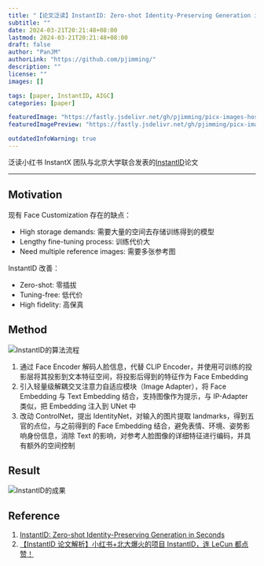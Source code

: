 ```yaml
---
title: "【论文泛读】InstantID: Zero-shot Identity-Preserving Generation in Seconds"
subtitle: ""
date: 2024-03-21T20:21:48+08:00
lastmod: 2024-03-21T20:21:48+08:00
draft: false
author: "PanJM"
authorLink: "https://github.com/pjimming/"
description: ""
license: ""
images: []

tags: [paper, InstantID, AIGC]
categories: [paper]

featuredImage: "https://fastly.jsdelivr.net/gh/pjimming/picx-images-hosting@master/20240321/imageimage.4911b169xh.webp"
featuredImagePreview: "https://fastly.jsdelivr.net/gh/pjimming/picx-images-hosting@master/20240321/imageimage.4911b169xh.webp"

outdatedInfoWarning: true
---
```


泛读小红书 InstantX 团队与北京大学联合发表的[InstantID](https://arxiv.org/abs/2401.07519)论文

<!--more-->

---

## Motivation

现有 Face Customization 存在的缺点：

- High storage demands: 需要大量的空间去存储训练得到的模型
- Lengthy fine-tuning process: 训练代价大
- Need multiple reference images: 需要多张参考图

InstantID 改善：

- Zero-shot: 零插拔
- Tuning-free: 低代价
- High fidelity: 高保真

## Method

![InstantID的算法流程](https://fastly.jsdelivr.net/gh/pjimming/picx-images-hosting@master/20240321/imageimage.51dwsrmb8x.webp)

1. 通过 Face Encoder 解码人脸信息，代替 CLIP Encoder，并使用可训练的投影层将其投影到文本特征空间，将投影后得到的特征作为 Face Embedding
2. 引入轻量级解耦交叉注意力自适应模块（Image Adapter），将 Face Embedding 与 Text Embedding 结合，支持图像作为提示，与 IP-Adapter 类似，把 Embedding 注入到 UNet 中
3. 改动 ControlNet，提出 IdentityNet，对输入的图片提取 landmarks，得到五官的点位，与之前得到的 Face Embedding 结合，避免表情、环境、姿势影响身份信息，消除 Text 的影响，对参考人脸图像的详细特征进行编码，并具有额外的空间控制

## Result

![InstantID的成果](https://fastly.jsdelivr.net/gh/pjimming/picx-images-hosting@master/20240322/imageimage.6ik1vg1qbh.webp)

## Reference

1. [InstantID: Zero-shot Identity-Preserving Generation in Seconds](https://arxiv.org/pdf/2401.07519.pdf)
2. [【InstantID 论文解析】小红书+北大爆火的项目 InstantID，连 LeCun 都点赞！](https://www.bilibili.com/video/BV1US421P7GG)
